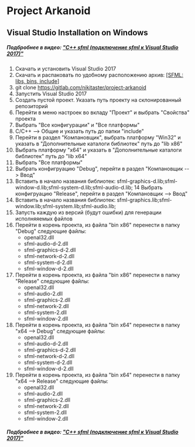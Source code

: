 # Project Arkanoid 

## Visual Studio Installation on Windows

##### Подбробнее в видео: ["С++ sfml (подключение sfml к Visual Studio 2017)"](https://youtu.be/w339OWGlSo0)
1. Скачать и установить Visual Studio 2017
2. Скачать и распаковать по удобному расположению архив: [[SFML: libs, bins, include]](https://drive.google.com/open?id=1PYmDT_LDqlECPm76dn-sFZtU69Yym-Q6)
3. git clone https://gitlab.com/nikitaster/project-arkanoid
4. Запустить Visual Studio 2017
5. Создать пустой проект. Указать путь проекту на склонированный репозиторий
6. Перейти в меню настроек во вкладу "Проект" и выбрать "Свойства" проекта
7. Выбрать "Все конфигурации" и "Все платформы"
8. С/С++ --> Общие и указать путь до папки "include" 
9. Перейти в раздел "Компановщик", выбрать платформу "Win32" и указать в "Дополнительные каталоги библиотек" путь до "lib x86"
10. Выбрать платформу "x64" и указать в "Дополнительные каталоги библиотек" путь до "lib x64"
11. Выбрать "Все платформы"
12. Выбрать конфигруацию "Debug", перейти в раздел "Компановщик --> Ввод"
13. Вставить в начало названия библиотек: sfml-graphics-d.lib;sfml-window-d.lib;sfml-system-d.lib;sfml-audio-d.lib;
14 Выбрать конфигруацию "Release", перейти в раздел "Компановщик --> Ввод"
15. Вставить в начало названия библиотек: sfml-graphics.lib;sfml-window.lib;sfml-system.lib;sfml-audio.lib;
16. Запусть каждую из версий (будут ошибки) для генерации исполняяемых файлов
17. Перейти в корень проекта, из файла "bin x86" перенести в папку "Debug" следующие файлы: 
    * openal32.dll
    * sfml-audio-d-2.dll
    * sfml-graphics-d-2.dll
    * sfml-network-d-2.dll
    * sfml-system-d-2.dll
    * sfml-window-d-2.dll
18. Перейти в корень проекта, из файла "bin x86" перенести в папку "Release" следующие файлы: 
    * openal32.dll
    * sfml-audio-2.dll
    * sfml-graphics-2.dll
    * sfml-network-2.dll
    * sfml-system-2.dll
    * sfml-window-2.dll
19. Перейти в корень проекта, из файла "bin x64" перенести в папку "x64 --> Debug" следующие файлы: 
    * openal32.dll
    * sfml-audio-d-2.dll
    * sfml-graphics-d-2.dll
    * sfml-network-d-2.dll
    * sfml-system-d-2.dll
    * sfml-window-d-2.dll
20. Перейти в корень проекта, из файла "bin x64" перенести в папку "x64 --> Release" следующие файлы: 
    * openal32.dll
    * sfml-audio-2.dll
    * sfml-graphics-2.dll
    * sfml-network-2.dll
    * sfml-system-2.dll
    * sfml-window-2.dll

##### Подбробнее в видео: ["С++ sfml (подключение sfml к Visual Studio 2017)"](https://youtu.be/w339OWGlSo0)